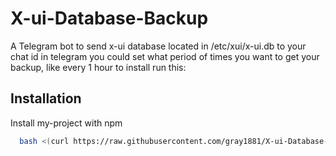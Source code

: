 # X-ui-Database-Backup

A Telegram bot to send x-ui database located in /etc/xui/x-ui.db to your chat id in telegram
you could set what period of times you want to get your backup, like every 1 hour
to install run this:

## Installation

Install my-project with npm

```bash
  bash <(curl https://raw.githubusercontent.com/gray1881/X-ui-Database-Backup/master/install.sh)
```
    
